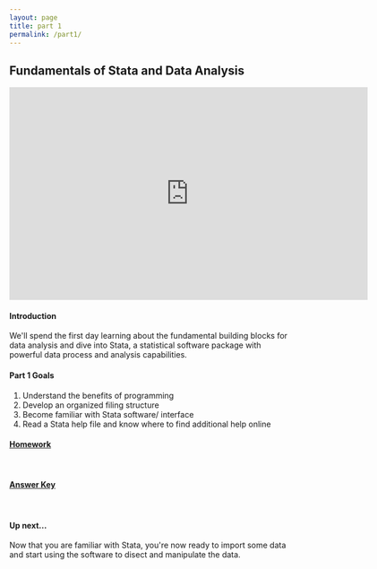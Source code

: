 ```yaml
---
layout: page
title: part 1
permalink: /part1/
---
```


## Fundamentals of Stata and Data Analysis      
<iframe src="https://docs.google.com/presentation/d/19BGniEkPaCi2WgG_psuV7N8Y98cB9h1OqfFMzpRg8bQ/embed?start=false&loop=false&delayms=3000" frameborder="0" width="640" height="380" allowfullscreen="true" mozallowfullscreen="true" webkitallowfullscreen="true"></iframe>
<br>

#### Introduction   
We'll spend the first day learning about the fundamental building blocks for data analysis and dive into Stata, a statistical software package with powerful data process and analysis capabilities.


####  Part 1 Goals  
1. Understand the benefits of programming   
2. Develop an organized filing structure    
3. Become familiar with Stata software/ interface   
4. Read a Stata help file and know where to find additional help online   


####  <a href = "https://github.com/GeoCenter/StataTraining/blob/master/Day1/Homework/Day%201%20Homework%20-%20with%20answers2.docx" target="_blank">Homework</a>
<br>


#### <a href = "https://github.com/GeoCenter/StataTraining/blob/master/Day1/Homework/Day%201%20Homework%20Assignment.docx" target="_blank">Answer Key</a>     
<br>   

#### Up next...   
Now that you are familiar with Stata, you're now ready to import some data and start using the software to disect and manipulate the data.   
